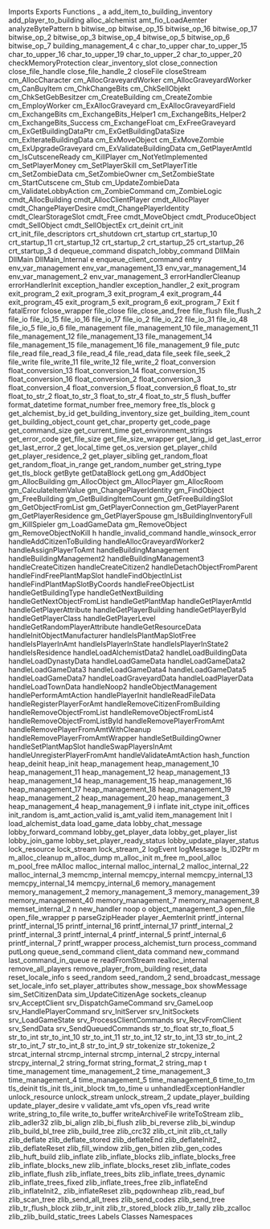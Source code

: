 Imports
Exports
Functions
_
a
add_item_to_building_inventory
add_player_to_building
alloc_alchemist
amt_fio_LoadAemter
analyzeBytePattern
b
bitwise_op
bitwise_op_15
bitwise_op_16
bitwise_op_17
bitwise_op_2
bitwise_op_3
bitwise_op_4
bitwise_op_5
bitwise_op_6
bitwise_op_7
building_management_4
c
char_to_upper
char_to_upper_15
char_to_upper_16
char_to_upper_19
char_to_upper_2
char_to_upper_20
checkMemoryProtection
clear_inventory_slot
close_connection
close_file_handle
close_file_handle_2
closeFile
closeStream
cm_AllocCharacter
cm_AllocGraveyardWorker
cm_AllocGraveyardWorker
cm_CanBuyItem
cm_ChkChangeBits
cm_ChkSellObjekt
cm_ChkSetGebBesitzer
cm_CreateBuilding
cm_CreateZombie
cm_EmployWorker
cm_ExAllocGraveyard
cm_ExAllocGraveyardField
cm_ExchangeBits
cm_ExchangeBits_Helper1
cm_ExchangeBits_Helper2
cm_ExchangeBits_Success
cm_ExchangeFloat
cm_ExFreeGraveyard
cm_ExGetBuildingDataPtr
cm_ExGetBuildingDataSize
cm_ExIterateBuildingData
cm_ExMoveObject
cm_ExMoveZombie
cm_ExUpgradeGraveyard
cm_ExValidateBuildingData
cm_GetPlayerAmtId
cm_IsCutsceneReady
cm_KillPlayer
cm_NotYetImplemented
cm_SetPlayerMoney
cm_SetPlayerSkill
cm_SetPlayerTitle
cm_SetZombieData
cm_SetZombieOwner
cm_SetZombieState
cm_StartCutscene
cm_Stub
cm_UpdateZombieData
cm_ValidateLobbyAction
cm_ZombieCommand
cm_ZombieLogic
cmdt_AllocBuilding
cmdt_AllocClientPlayer
cmdt_AllocPlayer
cmdt_ChangePlayerDesire
cmdt_ChangePlayerIdentity
cmdt_ClearStorageSlot
cmdt_Free
cmdt_MoveObject
cmdt_ProduceObject
cmdt_SellObject
cmdt_SellObjectEx
crt_deinit
crt_init
crt_init_file_descriptors
crt_shutdown
crt_startup
crt_startup_10
crt_startup_11
crt_startup_12
crt_startup_2
crt_startup_25
crt_startup_26
crt_startup_3
d
dequeue_command
dispatch_lobby_command
DllMain
DllMain
DllMain_Internal
e
enqueue_client_command
entry
env_var_management
env_var_management_13
env_var_management_14
env_var_management_2
env_var_management_3
errorHandlerCleanup
errorHandlerInit
exception_handler
exception_handler_2
exit_program
exit_program_2
exit_program_3
exit_program_4
exit_program_44
exit_program_45
exit_program_5
exit_program_6
exit_program_7
Exit
f
fatalError
fclose_wrapper
file_close
file_close_and_free
file_flush
file_flush_2
file_io
file_io_15
file_io_16
file_io_17
file_io_2
file_io_22
file_io_31
file_io_48
file_io_5
file_io_6
file_management
file_management_10
file_management_11
file_management_12
file_management_13
file_management_14
file_management_15
file_management_16
file_management_9
file_putc
file_read
file_read_3
file_read_4
file_read_data
file_seek
file_seek_2
file_write
file_write_11
file_write_12
file_write_2
float_conversion
float_conversion_13
float_conversion_14
float_conversion_15
float_conversion_16
float_conversion_2
float_conversion_3
float_conversion_4
float_conversion_5
float_conversion_6
float_to_str
float_to_str_2
float_to_str_3
float_to_str_4
float_to_str_5
flush_buffer
format_datetime
format_number
free_memory
free_tls_block
g
get_alchemist_by_id
get_building_inventory_size
get_building_item_count
get_building_object_count
get_char_property
get_code_page
get_command_size
get_current_time
get_environment_strings
get_error_code
get_file_size
get_file_size_wrapper
get_lang_id
get_last_error
get_last_error_2
get_local_time
get_os_version
get_player_child
get_player_residence_2
get_player_sibling
get_random_float
get_random_float_in_range
get_random_number
get_string_type
get_tls_block
getByte
getDataBlock
getLong
gm_AddObject
gm_AllocBuilding
gm_AllocObject
gm_AllocPlayer
gm_AllocRoom
gm_CalculateItemValue
gm_ChangePlayerIdentity
gm_FindObject
gm_FreeBuilding
gm_GetBuildingItemCount
gm_GetFreeBuildingSlot
gm_GetObjectFromList
gm_GetPlayerConnection
gm_GetPlayerParent
gm_GetPlayerResidence
gm_GetPlayerSpouse
gm_IsBuildingInventoryFull
gm_KillSpieler
gm_LoadGameData
gm_RemoveObject
gm_RemoveObjectNoKill
h
handle_invalid_command
handle_winsock_error
handleAddCitizenToBuilding
handleAllocGraveyardWorker2
handleAssignPlayerToAmt
handleBuildingManagement
handleBuildingManagement2
handleBuildingManagement3
handleCreateCitizen
handleCreateCitizen2
handleDetachObjectFromParent
handleFindFreePlantMapSlot
handleFindObjectInList
handleFindPlantMapSlotByCoords
handleFreeObjectList
handleGetBuildingType
handleGetNextBuilding
handleGetNextObjectFromList
handleGetPlantMap
handleGetPlayerAmtId
handleGetPlayerAttribute
handleGetPlayerBuilding
handleGetPlayerById
handleGetPlayerClass
handleGetPlayerLevel
handleGetRandomPlayerAttribute
handleGetResourceData
handleInitObjectManufacturer
handleIsPlantMapSlotFree
handleIsPlayerInAmt
handleIsPlayerInState
handleIsPlayerInState2
handleIsResidence
handleLoadAlchemistData2
handleLoadBuildingData
handleLoadDynastyData
handleLoadGameData
handleLoadGameData2
handleLoadGameData3
handleLoadGameData4
handleLoadGameData5
handleLoadGameData7
handleLoadGraveyardData
handleLoadPlayerData
handleLoadTownData
handleNoop2
handleObjectManagement
handlePerformAmtAction
handlePlayerInit
handleReadFileData
handleRegisterPlayerForAmt
handleRemoveCitizenFromBuilding
handleRemoveObjectFromList
handleRemoveObjectFromList4
handleRemoveObjectFromListById
handleRemovePlayerFromAmt
handleRemovePlayerFromAmtWithCleanup
handleRemovePlayerFromAmtWrapper
handleSetBuildingOwner
handleSetPlantMapSlot
handleSwapPlayersInAmt
handleUnregisterPlayerFromAmt
handleValidateAmtAction
hash_function
heap_deinit
heap_init
heap_management
heap_management_10
heap_management_11
heap_management_12
heap_management_13
heap_management_14
heap_management_15
heap_management_16
heap_management_17
heap_management_18
heap_management_19
heap_management_2
heap_management_20
heap_management_3
heap_management_4
heap_management_9
i
inflate
init_ctype
init_offices
init_random
is_amt_action_valid
is_amt_valid
item_management
Init
l
load_alchemist_data
load_game_data
lobby_chat_message
lobby_forward_command
lobby_get_player_data
lobby_get_player_list
lobby_join_game
lobby_set_player_ready_status
lobby_update_player_status
lock_resource
lock_stream
lock_stream_2
logEvent
logMessage
ls_ID2Ptr
m
m_alloc_cleanup
m_alloc_dump
m_alloc_init
m_free
m_pool_alloc
m_pool_free
mAlloc
malloc_internal
malloc_internal_2
malloc_internal_22
malloc_internal_3
memcmp_internal
memcpy_internal
memcpy_internal_13
memcpy_internal_14
memcpy_internal_6
memory_management
memory_management_2
memory_management_3
memory_management_39
memory_management_40
memory_management_7
memory_management_8
memset_internal_2
n
new_handler
noop
o
object_management_3
open_file
open_file_wrapper
p
parseGzipHeader
player_AemterInit
printf_internal
printf_internal_15
printf_internal_16
printf_internal_17
printf_internal_2
printf_internal_3
printf_internal_4
printf_internal_5
printf_internal_6
printf_internal_7
printf_wrapper
process_alchemist_turn
process_command
putLong
queue_send_command
client_data
command
new_command
last_command_in_queue
re
readFromStream
realloc_internal
remove_all_players
remove_player_from_building
reset_data
reset_locale_info
s
seed_random
seed_random_2
send_broadcast_message
set_locale_info
set_player_attributes
show_message_box
showMessage
sim_SetCitizenData
sim_UpdateCitizenAge
sockets_cleanup
srv_AcceptClient
srv_DispatchGameCommand
srv_GameLoop
srv_HandlePlayerCommand
srv_InitServer
srv_InitSockets
srv_LoadGameState
srv_ProcessClientCommands
srv_RecvFromClient
srv_SendData
srv_SendQueuedCommands
str_to_float
str_to_float_5
str_to_int
str_to_int_10
str_to_int_11
str_to_int_12
str_to_int_13
str_to_int_2
str_to_int_7
str_to_int_8
str_to_int_9
str_tokenize
str_tokenize_2
strcat_internal
strcmp_internal
strcmp_internal_2
strcpy_internal
strcpy_internal_2
string_format
string_format_2
string_map
t
time_management
time_management_2
time_management_3
time_management_4
time_management_5
time_management_6
time_to_tm
tls_deinit
tls_init
tls_init_block
tm_to_time
u
unhandledExceptionHandler
unlock_resource
unlock_stream
unlock_stream_2
update_player_building
update_player_desire
v
validate_amt
vfs_open
vfs_read
write
write_string_to_file
write_to_buffer
writeArchiveFile
writeToStream
zlib_
zlib_adler32
zlib_bi_align
zlib_bi_flush
zlib_bi_reverse
zlib_bi_windup
zlib_build_bl_tree
zlib_build_tree
zlib_crc32
zlib_ct_init
zlib_ct_tally
zlib_deflate
zlib_deflate_stored
zlib_deflateEnd
zlib_deflateInit2_
zlib_deflateReset
zlib_fill_window
zlib_gen_bitlen
zlib_gen_codes
zlib_huft_build
zlib_inflate
zlib_inflate_blocks
zlib_inflate_blocks_free
zlib_inflate_blocks_new
zlib_inflate_blocks_reset
zlib_inflate_codes
zlib_inflate_flush
zlib_inflate_trees_bits
zlib_inflate_trees_dynamic
zlib_inflate_trees_fixed
zlib_inflate_trees_free
zlib_inflateEnd
zlib_inflateInit2_
zlib_inflateReset
zlib_pqdownheap
zlib_read_buf
zlib_scan_tree
zlib_send_all_trees
zlib_send_codes
zlib_send_tree
zlib_tr_flush_block
zlib_tr_init
zlib_tr_stored_block
zlib_tr_tally
zlib_zcalloc
zlib_zlib_build_static_trees
Labels
Classes
Namespaces
